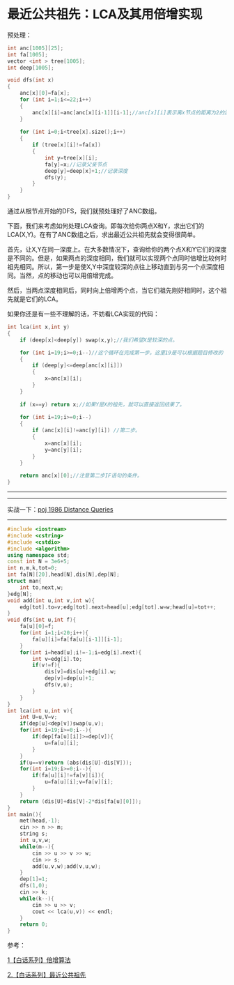 # 最近公共祖先：LCA及其用倍增实现 

 



预处理：

```cpp
int anc[1005][25];
int fa[1005];
vector <int > tree[1005];
int deep[1005];

void dfs(int x)
{
    anc[x][0]=fa[x];
    for (int i=1;i<=22;i++)
    {
        anc[x][i]=anc[anc[x][i-1]][i-1];//anc[x][i]表示离x节点的距离为2的i次方的祖先
    }
    
    for (int i=0;i<tree[x].size();i++)
    {
        if (tree[x][i]!=fa[x])
        {
            int y=tree[x][i];
            fa[y]=x;//记录父亲节点
            deep[y]=deep[x]+1;//记录深度
            dfs(y);
        }
    }
}
```

通过从根节点开始的DFS，我们就预处理好了ANC数组。

下面，我们来考虑如何处理LCA查询。即每次给你两点X和Y，求出它们的LCA(X,Y)。在有了ANC数组之后，求出最近公共祖先就会变得很简单。

首先，让X,Y在同一深度上。在大多数情况下，查询给你的两个点X和Y它们的深度是不同的。但是，如果两点的深度相同，我们就可以实现两个点同时倍增比较何时祖先相同。所以，第一步是使X,Y中深度较深的点往上移动直到与另一个点深度相同。当然，点的移动也可以用倍增完成。

然后，当两点深度相同后，同时向上倍增两个点，当它们祖先刚好相同时，这个祖先就是它们的LCA。

如果你还是有一些不理解的话，不妨看LCA实现的代码：

```cpp
int lca(int x,int y)
{
    if (deep[x]<deep[y]) swap(x,y);//我们希望X是较深的点。

    for (int i=19;i>=0;i--)//这个循环在完成第一步。这里19是可以根据题目修改的
    {
        if (deep[y]<=deep[anc[x][i]])
        {
            x=anc[x][i];
        }
    }
    
    if (x==y) return x;//如果Y是X的祖先，就可以直接返回结果了。
    
    for (int i=19;i>=0;i--)
    {
        if (anc[x][i]!=anc[y][i]) //第二步。
        {
            x=anc[x][i];
            y=anc[y][i];
        }
    }
    
    return anc[x][0];//注意第二步IF语句的条件。
}
```

---



---



实战一下：[poj 1986 Distance Queries](https://www.cnblogs.com/scau20110726/archive/2013/05/27/3102068.html)

---



```cpp
#include <iostream>
#include <cstring>
#include <cstdio>
#include <algorithm>
using namespace std;
const int N = 3e6+5;
int n,m,k,tot=0;
int fa[N][20],head[N],dis[N],dep[N];
struct man{
    int to,next,w;
}edg[N];
void add(int u,int v,int w){
    edg[tot].to=v;edg[tot].next=head[u];edg[tot].w=w;head[u]=tot++;
}
void dfs(int u,int f){
    fa[u][0]=f;
    for(int i=1;i<20;i++){
        fa[u][i]=fa[fa[u][i-1]][i-1];
    }
    for(int i=head[u];i!=-1;i=edg[i].next){
        int v=edg[i].to;
        if(v!=f){
            dis[v]=dis[u]+edg[i].w;
            dep[v]=dep[u]+1;
            dfs(v,u);
        }
    }
}
int lca(int u,int v){
    int U=u,V=v;
    if(dep[u]<dep[v])swap(u,v);
    for(int i=19;i>=0;i--){
        if(dep[fa[u][i]]>=dep[v]){
            u=fa[u][i];
        }
    }
    if(u==v)return (abs(dis[U]-dis[V]));
    for(int i=19;i>=0;i--){
        if(fa[u][i]!=fa[v][i]){
            u=fa[u][i];v=fa[v][i];
        }
    }
    return (dis[U]+dis[V]-2*dis[fa[u][0]]);
}
int main(){
    met(head,-1);
    cin >> n >> m;
    string s;
    int u,v,w;
    while(m--){
        cin >> u >> v >> w;
        cin >> s;
        add(u,v,w);add(v,u,w);
    }
    dep[1]=1;
    dfs(1,0);
    cin >> k;
    while(k--){
        cin >> u >> v;
        cout << lca(u,v)) << endl;
    }
    return 0;
}
```

参考：

[1【白话系列】倍增算法](https://blog.csdn.net/JarjingX/article/details/8180560)

[2.【白话系列】最近公共祖先](https://blog.csdn.net/JarjingX/article/details/8183240)

